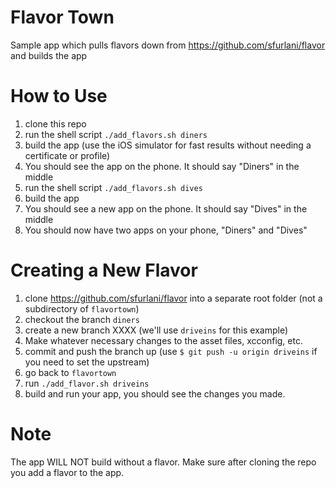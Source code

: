 # Flavor Town

Sample app which pulls flavors down from https://github.com/sfurlani/flavor and builds the app

# How to Use

1. clone this repo
2. run the shell script `./add_flavors.sh diners`
3. build the app (use the iOS simulator for fast results without needing a certificate or profile)
4. You should see the app on the phone. It should say "Diners" in the middle
5. run the shell script `./add_flavors.sh dives`
6. build the app
7. You should see a new app on the phone. It should say "Dives" in the middle
8. You should now have two apps on your phone, "Diners" and "Dives"

# Creating a New Flavor

1. clone https://github.com/sfurlani/flavor into a separate root folder (not a subdirectory of `flavortown`)
2. checkout the branch `diners`
3. create a new branch XXXX (we'll use `driveins` for this example)
4. Make whatever necessary changes to the asset files, xcconfig, etc.
5. commit and push the branch up (use `$ git push -u origin driveins` if you need to set the upstream)
6. go back to `flavortown`
7. run `./add_flavor.sh driveins`
8. build and run your app, you should see the changes you made.

# Note

The app WILL NOT build without a flavor. Make sure after cloning the repo you add a flavor to the app.
